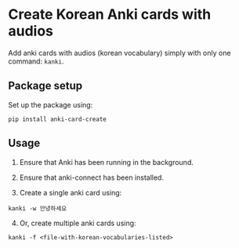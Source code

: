 # Create Korean Anki cards with audios

Add anki cards with audios (korean vocabulary) simply with only one command: `kanki`.

## Package setup

Set up the package using: 
```
pip install anki-card-create
```

## Usage

1. Ensure that Anki has been running in the background. 

2. Ensure that anki-connect has been installed. 

3. Create a single anki card using: 
```
kanki -w 안녕하세요
```

4. Or, create multiple anki cards using: 
```
kanki -f <file-with-korean-vocabularies-listed>
```